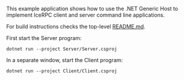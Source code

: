 This example application shows how to use the .NET Generic Host to implement IceRPC client and server command line
applications.

For build instructions checks the top-level [README.md](../../README.md).

First start the Server program:

```
dotnet run --project Server/Server.csproj
```

In a separate window, start the Client program:

```
dotnet run --project Client/Client.csproj
```
